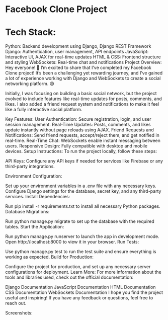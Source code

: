 # Facebook Clone Project

# Tech Stack:

Python: Backend development using Django, Django REST Framework
Django: Authentication, user management, API endpoints
JavaScript: Interactive UI, AJAX for real-time updates
HTML & CSS: Frontend structure and styling
WebSockets: Real-time chat and notifications
Project Overview:
Hey everyone! 🎉 I’m excited to share that I’ve completed my Facebook Clone project! It’s been a challenging yet rewarding journey, and I’ve gained a lot of experience working with Django and WebSockets to create a social networking platform. 😅

Initially, I was focusing on building a basic social network, but the project evolved to include features like real-time updates for posts, comments, and likes. I also added a friend request system and notifications to make it feel like a fully interactive social platform.

Key Features:
User Authentication: Secure registration, login, and user session management.
Real-Time Updates: Posts, comments, and likes update instantly without page reloads using AJAX.
Friend Requests and Notifications: Send friend requests, accept/reject them, and get notified in real-time.
Real-Time Chat: WebSockets enable instant messaging between users.
Responsive Design: Fully compatible with desktop and mobile devices.
Setup Instructions:
To run the project locally, follow these steps:

API Keys: Configure any API keys if needed for services like Firebase or any third-party integrations.

Environment Configuration:

Set up your environment variables in a .env file with any necessary keys.
Configure Django settings for the database, secret key, and any third-party services.
Install Dependencies:

Run pip install -r requirements.txt to install all necessary Python packages.
Database Migrations:

Run python manage.py migrate to set up the database with the required tables.
Start the Application:

Run python manage.py runserver to launch the app in development mode.
Open http://localhost:8000 to view it in your browser.
Run Tests:

Use python manage.py test to run the test suite and ensure everything is working as expected.
Build for Production:

Configure the project for production, and set up any necessary server configurations for deployment.
Learn More:
For more information about the tools and libraries used, check out the official documentation:

Django Documentation
JavaScript Documentation
HTML Documentation
CSS Documentation
WebSockets Documentation
I hope you find the project useful and inspiring! If you have any feedback or questions, feel free to reach out.

Screenshots:
